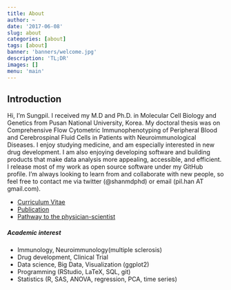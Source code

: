 ```yaml
---
title: About
author: ~
date: '2017-06-08'
slug: about
categories: [about]
tags: [about]
banner: 'banners/welcome.jpg'
description: 'TL;DR'
images: []
menu: 'main'
---
```


## Introduction

Hi, I’m Sungpil. 
I received my M.D and Ph.D. in Molecular Cell Biology and Genetics from Pusan National University, Korea. 
My doctoral thesis was on Comprehensive Flow Cytometric Immunophenotyping of Peripheral Blood and Cerebrospinal Fluid Cells in Patients with Neuroimmunological Diseases. 
I enjoy studying medicine, and am especially interested in new drug development. I am also enjoying developing software and building products that make data analysis more appealing, accessible, and efficient. 
I release most of my work as open source software under my GitHub profile. 
I’m always looking to learn from and collaborate with new people, so feel free to contact me via twitter (@shanmdphd) or email (pil.han AT gmail.com).

- <a href="https://shanmdphd.github.io/cv/cv-shan.pdf" class="btn">Curriculum Vitae</a> 
- <a href="https://scholar.google.com/citations?user=TUK927cAAAAJ" class="btn">Publication</a>
- <a href="/about/physicianscientist/" class="btn">Pathway to the physician-scientist</a>

##### Academic interest

- Immunology, Neuroimmunology(multiple sclerosis)
- Drug development, Clinical Trial 
- Data science, Big Data, Visualization (ggplot2)
- Programming (RStudio, LaTeX, SQL, git)
- Statistics (R, SAS, ANOVA, regression, PCA, time series)

